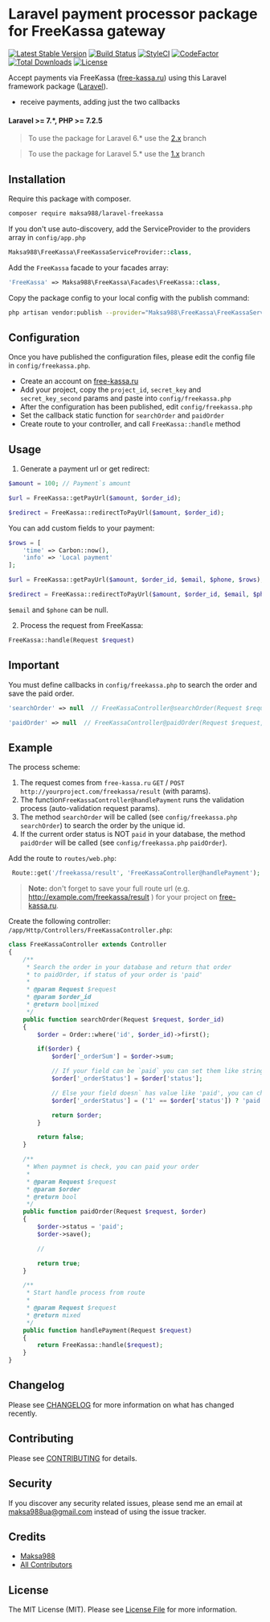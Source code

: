 # Laravel payment processor package for FreeKassa gateway

[![Latest Stable Version](https://poser.pugx.org/maksa988/laravel-freekassa/v/stable)](https://packagist.org/packages/maksa988/laravel-freekassa)
[![Build Status](https://travis-ci.org/maksa988/laravel-freekassa.svg?branch=3.x)](https://travis-ci.org/maksa988/laravel-freekassa)
[![StyleCI](https://github.styleci.io/repos/165751650/shield?branch=3.x)](https://github.styleci.io/repos/165751650)
[![CodeFactor](https://www.codefactor.io/repository/github/maksa988/laravel-freekassa/badge)](https://www.codefactor.io/repository/github/maksa988/laravel-freekassa)
[![Total Downloads](https://img.shields.io/packagist/dt/maksa988/laravel-freekassa.svg?style=flat-square)](https://packagist.org/packages/maksa988/laravel-freekassa)
[![License](https://poser.pugx.org/maksa988/laravel-freekassa/license)](https://packagist.org/packages/maksa988/laravel-freekassa)

Accept payments via FreeKassa ([free-kassa.ru](https://www.free-kassa.ru/)) using this Laravel framework package ([Laravel](https://laravel.com)).

- receive payments, adding just the two callbacks

#### Laravel >= 7.*, PHP >= 7.2.5

> To use the package for Laravel 6.* use the [2.x](https://github.com/maksa988/laravel-freekassa/tree/2.x) branch

> To use the package for Laravel 5.* use the [1.x](https://github.com/maksa988/laravel-freekassa/tree/1.x) branch

## Installation

Require this package with composer.

``` bash
composer require maksa988/laravel-freekassa
```

If you don't use auto-discovery, add the ServiceProvider to the providers array in `config/app.php`

```php
Maksa988\FreeKassa\FreeKassaServiceProvider::class,
```

Add the `FreeKassa` facade to your facades array:

```php
'FreeKassa' => Maksa988\FreeKassa\Facades\FreeKassa::class,
```

Copy the package config to your local config with the publish command:
``` bash
php artisan vendor:publish --provider="Maksa988\FreeKassa\FreeKassaServiceProvider"
```

## Configuration

Once you have published the configuration files, please edit the config file in `config/freekassa.php`.

- Create an account on [free-kassa.ru](http://free-kassa.ru)
- Add your project, copy the `project_id`, `secret_key` and `secret_key_second` params and paste into `config/freekassa.php`
- After the configuration has been published, edit `config/freekassa.php`
- Set the callback static function for `searchOrder` and `paidOrder`
- Create route to your controller, and call `FreeKassa::handle` method
 
## Usage

1) Generate a payment url or get redirect:

```php
$amount = 100; // Payment`s amount

$url = FreeKassa::getPayUrl($amount, $order_id);

$redirect = FreeKassa::redirectToPayUrl($amount, $order_id);
```

You can add custom fields to your payment:

```php
$rows = [
    'time' => Carbon::now(),
    'info' => 'Local payment'
];

$url = FreeKassa::getPayUrl($amount, $order_id, $email, $phone, $rows);

$redirect = FreeKassa::redirectToPayUrl($amount, $order_id, $email, $phone, $rows);
```

`$email` and `$phone` can be null.

2) Process the request from FreeKassa:
``` php
FreeKassa::handle(Request $request)
```

## Important

You must define callbacks in `config/freekassa.php` to search the order and save the paid order.


``` php
'searchOrder' => null  // FreeKassaController@searchOrder(Request $request)
```

``` php
'paidOrder' => null  // FreeKassaController@paidOrder(Request $request, $order)
```

## Example

The process scheme:

1. The request comes from `free-kassa.ru` `GET` / `POST` `http://yourproject.com/freekassa/result` (with params).
2. The function`FreeKassaController@handlePayment` runs the validation process (auto-validation request params).
3. The method `searchOrder` will be called (see `config/freekassa.php` `searchOrder`) to search the order by the unique id.
4. If the current order status is NOT `paid` in your database, the method `paidOrder` will be called (see `config/freekassa.php` `paidOrder`).

Add the route to `routes/web.php`:
``` php
 Route::get('/freekassa/result', 'FreeKassaController@handlePayment');
```

> **Note:**
don't forget to save your full route url (e.g. http://example.com/freekassa/result ) for your project on [free-kassa.ru](free-kassa.ru).

Create the following controller: `/app/Http/Controllers/FreeKassaController.php`:

``` php
class FreeKassaController extends Controller
{
    /**
     * Search the order in your database and return that order
     * to paidOrder, if status of your order is 'paid'
     *
     * @param Request $request
     * @param $order_id
     * @return bool|mixed
     */
    public function searchOrder(Request $request, $order_id)
    {
        $order = Order::where('id', $order_id)->first();

        if($order) {
            $order['_orderSum'] = $order->sum;

            // If your field can be `paid` you can set them like string
            $order['_orderStatus'] = $order['status'];

            // Else your field doesn` has value like 'paid', you can change this value
            $order['_orderStatus'] = ('1' == $order['status']) ? 'paid' : false;

            return $order;
        }

        return false;
    }

    /**
     * When paymnet is check, you can paid your order
     *
     * @param Request $request
     * @param $order
     * @return bool
     */
    public function paidOrder(Request $request, $order)
    {
        $order->status = 'paid';
        $order->save();

        //

        return true;
    }

    /**
     * Start handle process from route
     *
     * @param Request $request
     * @return mixed
     */
    public function handlePayment(Request $request)
    {
        return FreeKassa::handle($request);
    }
}
```


## Changelog

Please see [CHANGELOG](CHANGELOG.md) for more information on what has changed recently.

## Contributing

Please see [CONTRIBUTING](CONTRIBUTING.md) for details.

## Security

If you discover any security related issues, please send me an email at maksa988ua@gmail.com instead of using the issue tracker.

## Credits

- [Maksa988](https://github.com/maksa988)
- [All Contributors](../../contributors)

## License

The MIT License (MIT). Please see [License File](LICENSE.md) for more information.
